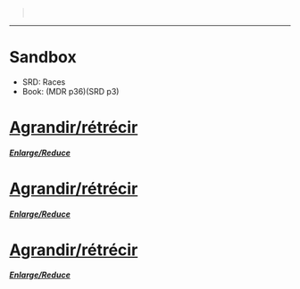 ﻿---
!Items
Id: sandbox.md#sandbox
RootId: sandbox.md
ParentLink: .md#
Name: Sandbox
ParentName: ''
NameLevel: 1
AltName: Races
---
>  [](.md#)

---


# Sandbox

- SRD: Races
- Book: (MDR p36)(SRD p3)



# [Agrandir/rétrécir](sandbox#agrandirretrecir.md)

#### _[Enlarge/Reduce](sandbox#agrandirretrecir.md)_



# [Agrandir/rétrécir](sandbox#agrandirretrecir.md)

#### _[Enlarge/Reduce](sandbox#agrandirretrecir.md)_



# [Agrandir/rétrécir](sandbox#agrandirretrecir.md)

#### _[Enlarge/Reduce](sandbox#agrandirretrecir.md)_

